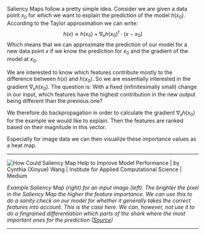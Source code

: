 Saliency Maps follow a pretty simple idea. Consider we are given a data point $x_0$ for which we want to explain the prediction of the model $h(x_0)$. According to the Taylor approximation we can write:
$$
h(x) \approx h(x_0) + \nabla_x h(x_0)^t\cdot (x-x_0)
$$
Which means that we can approximate the prediction of our model for a new data point $x$ if we know the prediction for $x_0$ and the gradient of the model  at $x_0$.

We are interested to know which features contribute mostly to the difference between $h(x)$ and $h(x_0)$. So we are essentially interested in the gradient $\nabla_x h(x_0)$. The question is: With a fixed (infinitesimally small) change in our input, which features have the highest contribution in the new output being different than the previous one?

We therefore do backpropagation in order to calculate the gradient $\nabla_x h(x_0)$ for the example we would like to explain. Then the features are ranked based on their magnitude in this vector.

Especially for image data we can then visualize these importance values as a heat map.

---

![How Could Saliency Map Help to Improve Model Performance | by Cynthia  (Xinyue) Wang | Institute for Applied Computational Science | Medium](https://miro.medium.com/v2/resize:fit:1400/1*-1vHQC4MondvB_ZBLqu7sw.png)

*Example Saliency Map (right) for an input image (left). The brighter the pixel in the Saliency Map the higher the feature importance. We can use this to do a sanity check on our model for whether it generally takes the correct features into account. This is the case here. We can, however, not use it to do a fingrained differentiation which parts of the shark where the most important ones for the prediction ([Source](https://medium.com/institute-for-applied-computational-science/how-could-saliency-map-help-to-improve-model-performance-29c2979a51ed))*

---